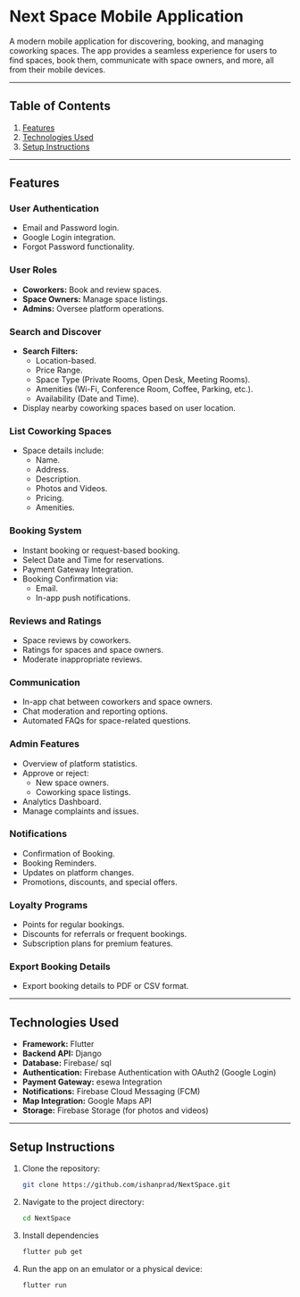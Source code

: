 # Next Space Mobile Application

A modern mobile application for discovering, booking, and managing coworking spaces. The app provides a seamless experience for users to find spaces, book them, communicate with space owners, and more, all from their mobile devices.

---

## Table of Contents

1. [Features](#features)
2. [Technologies Used](#technologies-used)
3. [Setup Instructions](#setup-instructions)

---

## Features

### User Authentication

- Email and Password login.
- Google Login integration.
- Forgot Password functionality.

### User Roles

- **Coworkers:** Book and review spaces.
- **Space Owners:** Manage space listings.
- **Admins:** Oversee platform operations.

### Search and Discover

- **Search Filters:**
  - Location-based.
  - Price Range.
  - Space Type (Private Rooms, Open Desk, Meeting Rooms).
  - Amenities (Wi-Fi, Conference Room, Coffee, Parking, etc.).
  - Availability (Date and Time).
- Display nearby coworking spaces based on user location.

### List Coworking Spaces

- Space details include:
  - Name.
  - Address.
  - Description.
  - Photos and Videos.
  - Pricing.
  - Amenities.

### Booking System

- Instant booking or request-based booking.
- Select Date and Time for reservations.
- Payment Gateway Integration.
- Booking Confirmation via:
  - Email.
  - In-app push notifications.

### Reviews and Ratings

- Space reviews by coworkers.
- Ratings for spaces and space owners.
- Moderate inappropriate reviews.

### Communication

- In-app chat between coworkers and space owners.
- Chat moderation and reporting options.
- Automated FAQs for space-related questions.

### Admin Features

- Overview of platform statistics.
- Approve or reject:
  - New space owners.
  - Coworking space listings.
- Analytics Dashboard.
- Manage complaints and issues.

### Notifications

- Confirmation of Booking.
- Booking Reminders.
- Updates on platform changes.
- Promotions, discounts, and special offers.

### Loyalty Programs

- Points for regular bookings.
- Discounts for referrals or frequent bookings.
- Subscription plans for premium features.

### Export Booking Details

- Export booking details to PDF or CSV format.

---

## Technologies Used

- **Framework:** Flutter
- **Backend API:** Django
- **Database:** Firebase/ sql
- **Authentication:** Firebase Authentication with OAuth2 (Google Login)
- **Payment Gateway:** esewa Integration
- **Notifications:** Firebase Cloud Messaging (FCM)
- **Map Integration:** Google Maps API
- **Storage:** Firebase Storage (for photos and videos)

---

## Setup Instructions

1. Clone the repository:
   ```bash
   git clone https://github.com/ishanprad/NextSpace.git

   ```
2. Navigate to the project directory:
   ```bash
   cd NextSpace

   ```
3. Install dependencies
   ```bash
   flutter pub get
   ```
4. Run the app on an emulator or a physical device:
   ```bash
   flutter run
   ```
